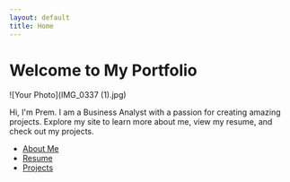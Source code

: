 ```yaml
---
layout: default
title: Home
---
```

# Welcome to My Portfolio

![Your Photo](IMG_0337 (1).jpg)

Hi, I'm Prem. I am a Business Analyst with a passion for creating amazing projects. Explore my site to learn more about me, view my resume, and check out my projects.

- [About Me](about.html)
- [Resume](resume.html)
- [Projects](projects.html)
